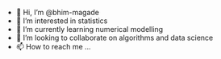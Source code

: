 - 👋 Hi, I’m @bhim-magade
- 👀 I’m interested in statistics 
- 🌱 I’m currently learning numerical modelling
- 💞️ I’m looking to collaborate on algorithms and data science
- 📫 How to reach me ...

<!---
bhim-magade/bhim-magade is a ✨ special ✨ repository because its `README.md` (this file) appears on your GitHub profile.
You can click the Preview link to take a look at your changes.
--->
